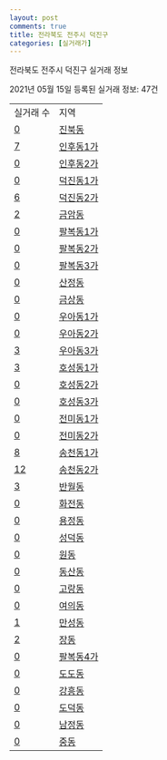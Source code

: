 ```yaml
---
layout: post
comments: true
title: 전라북도 전주시 덕진구
categories: [실거래가]
---
```


전라북도 전주시 덕진구 실거래 정보

2021년 05월 15일 등록된 실거래 정보: 47건


<table>
  <tr>
    <td>실거래 수</td>
    <td>지역</td>
  </tr>

  
  <tr>
    <td><a href="4511310200.html">0</a></td>
    <td><a href="4511310200.html">진북동</a></td>
  </tr>
    

  <tr>
    <td><a href="4511310300.html">7</a></td>
    <td><a href="4511310300.html">인후동1가</a></td>
  </tr>
    

  <tr>
    <td><a href="4511310400.html">0</a></td>
    <td><a href="4511310400.html">인후동2가</a></td>
  </tr>
    

  <tr>
    <td><a href="4511310500.html">0</a></td>
    <td><a href="4511310500.html">덕진동1가</a></td>
  </tr>
    

  <tr>
    <td><a href="4511310600.html">6</a></td>
    <td><a href="4511310600.html">덕진동2가</a></td>
  </tr>
    

  <tr>
    <td><a href="4511310700.html">2</a></td>
    <td><a href="4511310700.html">금암동</a></td>
  </tr>
    

  <tr>
    <td><a href="4511310800.html">0</a></td>
    <td><a href="4511310800.html">팔복동1가</a></td>
  </tr>
    

  <tr>
    <td><a href="4511310900.html">0</a></td>
    <td><a href="4511310900.html">팔복동2가</a></td>
  </tr>
    

  <tr>
    <td><a href="4511311000.html">0</a></td>
    <td><a href="4511311000.html">팔복동3가</a></td>
  </tr>
    

  <tr>
    <td><a href="4511311100.html">0</a></td>
    <td><a href="4511311100.html">산정동</a></td>
  </tr>
    

  <tr>
    <td><a href="4511311200.html">0</a></td>
    <td><a href="4511311200.html">금상동</a></td>
  </tr>
    

  <tr>
    <td><a href="4511311300.html">0</a></td>
    <td><a href="4511311300.html">우아동1가</a></td>
  </tr>
    

  <tr>
    <td><a href="4511311400.html">0</a></td>
    <td><a href="4511311400.html">우아동2가</a></td>
  </tr>
    

  <tr>
    <td><a href="4511311500.html">3</a></td>
    <td><a href="4511311500.html">우아동3가</a></td>
  </tr>
    

  <tr>
    <td><a href="4511311600.html">3</a></td>
    <td><a href="4511311600.html">호성동1가</a></td>
  </tr>
    

  <tr>
    <td><a href="4511311700.html">0</a></td>
    <td><a href="4511311700.html">호성동2가</a></td>
  </tr>
    

  <tr>
    <td><a href="4511311800.html">0</a></td>
    <td><a href="4511311800.html">호성동3가</a></td>
  </tr>
    

  <tr>
    <td><a href="4511311900.html">0</a></td>
    <td><a href="4511311900.html">전미동1가</a></td>
  </tr>
    

  <tr>
    <td><a href="4511312000.html">0</a></td>
    <td><a href="4511312000.html">전미동2가</a></td>
  </tr>
    

  <tr>
    <td><a href="4511312100.html">8</a></td>
    <td><a href="4511312100.html">송천동1가</a></td>
  </tr>
    

  <tr>
    <td><a href="4511312200.html">12</a></td>
    <td><a href="4511312200.html">송천동2가</a></td>
  </tr>
    

  <tr>
    <td><a href="4511312300.html">3</a></td>
    <td><a href="4511312300.html">반월동</a></td>
  </tr>
    

  <tr>
    <td><a href="4511312400.html">0</a></td>
    <td><a href="4511312400.html">화전동</a></td>
  </tr>
    

  <tr>
    <td><a href="4511312500.html">0</a></td>
    <td><a href="4511312500.html">용정동</a></td>
  </tr>
    

  <tr>
    <td><a href="4511312600.html">0</a></td>
    <td><a href="4511312600.html">성덕동</a></td>
  </tr>
    

  <tr>
    <td><a href="4511312700.html">0</a></td>
    <td><a href="4511312700.html">원동</a></td>
  </tr>
    

  <tr>
    <td><a href="4511312800.html">0</a></td>
    <td><a href="4511312800.html">동산동</a></td>
  </tr>
    

  <tr>
    <td><a href="4511312900.html">0</a></td>
    <td><a href="4511312900.html">고랑동</a></td>
  </tr>
    

  <tr>
    <td><a href="4511313000.html">0</a></td>
    <td><a href="4511313000.html">여의동</a></td>
  </tr>
    

  <tr>
    <td><a href="4511313100.html">1</a></td>
    <td><a href="4511313100.html">만성동</a></td>
  </tr>
    

  <tr>
    <td><a href="4511313200.html">2</a></td>
    <td><a href="4511313200.html">장동</a></td>
  </tr>
    

  <tr>
    <td><a href="4511313300.html">0</a></td>
    <td><a href="4511313300.html">팔복동4가</a></td>
  </tr>
    

  <tr>
    <td><a href="4511313400.html">0</a></td>
    <td><a href="4511313400.html">도도동</a></td>
  </tr>
    

  <tr>
    <td><a href="4511313500.html">0</a></td>
    <td><a href="4511313500.html">강흥동</a></td>
  </tr>
    

  <tr>
    <td><a href="4511313600.html">0</a></td>
    <td><a href="4511313600.html">도덕동</a></td>
  </tr>
    

  <tr>
    <td><a href="4511313700.html">0</a></td>
    <td><a href="4511313700.html">남정동</a></td>
  </tr>
    

  <tr>
    <td><a href="4511313800.html">0</a></td>
    <td><a href="4511313800.html">중동</a></td>
  </tr>
    


</table>
    